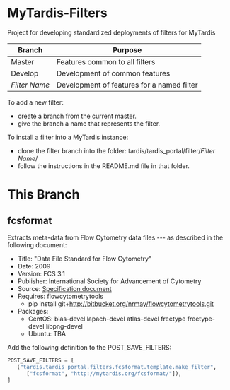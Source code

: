 # MyTardis-Filters
Project for developing standardized deployments of filters for MyTardis

| Branch | Purpose |
| ------ | ------- |
| Master | Features common to all filters | 
| Develop | Development of common features |
| *Filter Name* | Development of features for a named filter |

To add a new filter:
* create a branch from the current master.
* give the branch a name that represents the filter.
 
To install a filter into a MyTardis instance:
* clone the filter branch into the folder: tardis/tardis_portal/filter/*Filter Name*/
* follow the instructions in the README.md file in that folder.

# This Branch

## fcsformat

Extracts meta-data from Flow Cytometry data files 
--- as described in the following document:

* Title: 	   "Data File Standard for Flow Cytometry" 
* Date:  	   2009
* Version: 	   FCS 3.1
* Publisher:   International Society for Advancement of Cytometry
* Source:      [Specification document](http://isac-net.org/getdoc/9cbeb83d-99e4-41ac-b68c-c9ab97b180c6/fcs3-1_normativespecification_20090813.aspx)
* Requires:    flowcytometrytools 
  * pip install git+http://bitbucket.org/nrmay/flowcytometrytools.git
* Packages:    
  * CentOS: blas-devel lapach-devel atlas-devel freetype freetype-devel libpng-devel 
  * Ubuntu: TBA

Add the following definition to the POST_SAVE_FILTERS:

```python 
POST_SAVE_FILTERS = [
   ("tardis.tardis_portal.filters.fcsformat.template.make_filter",
      ["fcsformat", "http://mytardis.org/fcsformat/"]),
]
```
